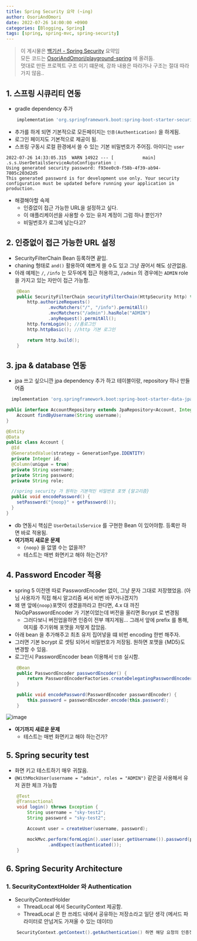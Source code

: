 ```yaml
---
title: Spring Security 요약 (~ing)
author: OsoriAndOmori
date: 2022-07-26 14:00:00 +0900
categories: [Blogging, Spring]
tags: [spring, spring-mvc, spring-security]
---
```


> 이 게시물은 [백기선 - Spring Security](https://www.inflearn.com/course/백기선-스프링-시큐리티) 요약임 <br>
> 모든 코드는 [OsoriAndOmori/playground-spring](https://github.com/OsoriAndOmori/playground-spring/tree/main/applicaion-web-mvc) 에 올려둠. <br>
> 멋대로 만든 프로젝트 구조 이기 떄문에, 강좌 내용은 따라가나 구조는 절대 따라가지 않음..

## 1. 스프링 시큐리티 연동
- gradle dependency 추가

```gradle
    implementation 'org.springframework.boot:spring-boot-starter-security'
```

- 추가를 하게 되면 기본적으로 모든페이지는 `인증(Authentication)` 을 하게됨.
- 로그인 페이지도 기본적으로 제공이 됨.
- 스프링 구동시 로컬 환경에서 쓸 수 있는 기본 비밀번호가 주어짐. 아이디는 `user`

```console
2022-07-26 14:33:05.315  WARN 14922 --- [           main] .s.s.UserDetailsServiceAutoConfiguration :
Using generated security password: f93ee0c0-f58b-4f39-ab94-7805c203d2d5
This generated password is for development use only. Your security configuration must be updated before running your application in production.
```

- 해결해야할 숙제
  - 인증없이 접근 가능한 URL을 설정하고 싶다.
  - 이 애플리케이션을 사용할 수 있는 유저 계정이 그럼 하나 뿐인가?
  - 비밀번호가 로그에 남는다고?

## 2. 인증없이 접근 가능한 URL 설정
- SecurityFilterChain Bean 등록하면 끝임.
- chaning 형태로 `and()` 활용하여 예쁘게 쓸 수도 있고 그냥 끊어서 해도 상관없음.
- 아래 예제는 `/`, `/info` 는 모두에게 접근 허용하고, `/admin` 의 경우에는 `ADMIN` role 을 가지고 있는 자만이 접근 가능함.

```java
    @Bean
    public SecurityFilterChain securityFilterChain(HttpSecurity http) throws Exception {
        http.authorizeRequests()
                .mvcMatchers("/", "/info").permitAll()
                .mvcMatchers("/admin").hasRole("ADMIN")
                .anyRequest().permitAll();
        http.formLogin(); //폼로그인
        http.httpBasic(); //http 기본 로그인

        return http.build();
    }
```

## 3. jpa & database 연동
- jpa 쓰고 싶으니깐 jpa dependency 추가 하고 테이블이랑, repository 하나 만들어줌

```groovy
  implementation 'org.springframework.boot:spring-boot-starter-data-jpa'
```

```java
public interface AccountRepository extends JpaRepository<Account, Integer> {
    Account findByUsername(String username);
}

@Entity
@Data
public class Account {
  @Id
  @GeneratedValue(strategy = GenerationType.IDENTITY)
  private Integer id;
  @Column(unique = true)
  private String username;
  private String password;
  private String role;

  //spring security 가 원하는 기본적인 비밀번호 포맷 {알고리즘}
  public void encodePassword() {
    setPassword("{noop}" + getPassword());
  }
}
```
- db 연동시 핵심은 `UserDetailsService` 를 구현한 Bean 이 있어야함. 등록만 하면 바로 적용됨.
- **여기까지 새로운 문제**
  - `{noop}` 을 없앨 수는 없을까?
  - 테스트는 매번 화면키고 해야 하는건가?

## 4. Password Encoder 적용
- spring 5 이전엔 따로 PasswordEncoder 없이, 그냥 문자 그대로 저장했었음. (아님 사용자가 직접 해시 알고리즘 써서 비번 바꾸거나겠지?)
- 왜 맨 앞에`{noop}`포맷이 생겼을까라고 한다면, 4.x 대 까진 NoOpPasswordEncoder 가 기본이었는데 버전을 올리면 Bcrypt 로 변경됨
  - 그러다보니 버전업을하면 인증이 전부 꺠지게됨... 그래서 앞에 prefix 를 통해, 여지를 주기위해 포맷을 저렇게 잡았음.
- 아래 bean 을 추가해주고 최초 유저 집어넣을 떄 비번 encoding 한번 해주자.
- 그러면 기본 bcrypt 로 셋팅 되어서 비밀번호가 저장됨. 원하면 포맷을 {MD5}도 변경할 수 있음.
- 로그인시 PasswordEncoder bean 이용해서 `인증` 실시함.
```java
    @Bean
    public PasswordEncoder passwordEncoder() {
        return PasswordEncoderFactories.createDelegatingPasswordEncoder();
    }

    public void encodePassword(PasswordEncoder passwordEncoder) {
        this.password = passwordEncoder.encode(this.password);
    }
```
![image](https://user-images.githubusercontent.com/22016317/182273294-7c55c673-0f53-4f16-90e2-a4d6cd05c02c.png)

- **여기까지 새로운 문제**
  - 테스트는 매번 화면키고 해야 하는건가?

## 5. Spring security test
- 화면 키고 테스트하기 매우 귀찮음.
- `@WithMockUser(username = "admin", roles = "ADMIN")` 같은걸 사용해서 유저 권한 체크 가능함

```java
    @Test
    @Transactional
    void login() throws Exception {
        String username = "sky-test2";
        String password = "sky-test2";

        Account user = createUser(username, password);

        mockMvc.perform(formLogin().user(user.getUsername()).password(password))
                .andExpect(authenticated());
    }
```

## 6. Spring Security Architecture
### 1. SecurityContextHolder 와 Authentication
- SecurityContextHolder
  - ThreadLocal 에서 SecurityContext 제공함.
  - ThreadLocal 은 한 쓰레드 내에서 공유하는 저장소라고 일단 생각 (메서드 파라미터로 안넘겨도 가져올 수 있는 데이터)
```java
    SecurityContext.getContext().getAuthentication() 하면 해당 요청의 인증정보 꺼낼 수 있음.
```
